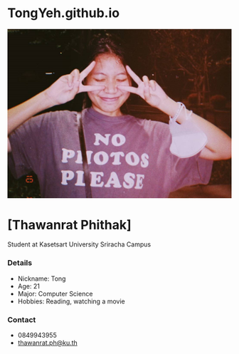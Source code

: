 # TongYeh.github.io 
![Tong.jpg](./image/img1.jpg)
# [Thawanrat Phithak]
Student at Kasetsart University Sriracha Campus

### Details
- Nickname: Tong
- Age: 21
- Major: Computer Science
- Hobbies: Reading, watching a movie

### Contact
- 0849943955
- thawanrat.ph@ku.th

